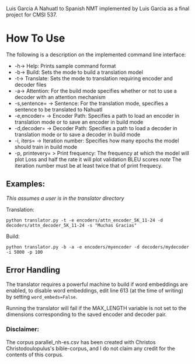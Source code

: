 
Luis Garcia
A Nahuatl to Spanish NMT implemented by Luis Garcia as a final project for CMSI 537.
# How To Use
The following is a description on the implemented command line interface: 
- -h-> Help: Prints sample command format
- -b-> Build: Sets the mode to build a translation model
- -t-> Translate: Sets the mode to translation requiring encoder and decoder files
- -a-> Attention: For the build mode specifies whether or not to use a decoder with an attention mechanism
- -s,sentence= -> Sentence: For the translation mode, specifies a sentence to be translated to Nahuatl
- -e,encoder= -> Encoder Path: Specifies a path to load an encoder in translation mode or to save an encoder in build mode
- -d,decoder= -> Decoder Path: Specifies a path to load a decoder in translation mode or to save a decoder in build mode
- -i, iters= -> Iteration number: Specifies how many epochs the model should train in build mode
- -p, printevery= > Print frequency: The frequency at which the model will plot Loss and half the rate it will plot validation BLEU scores
*note* The iteration number must be at least twice that of print frequecy.
        
## Examples: 
*This assumes a user is in the translator directory*

Translation:

`python translator.py -t -e encoders/attn_encoder_5K_11-24 -d decoders/attn_decoder_5K_11-24 -s "Muchas Gracias"`

Build: 

`python translator.py -b -a -e encoders/myencoder -d decoders/mydecoder -i 5000 -p 100`
## Error Handling
The translator requires a powerful machine to build if word embeddings are enabled, to disable word embeddings, edit line 613 (at the time of writing) by setting `word_embeds=False`.

Running the translator will fail if the MAX_LENGTH variable is not set to the dimensions corresponding to the saved encoder and decoder pair. 

### Disclaimer:
The corpus parallel_nh-es.csv has been created with Christos Christodoulopulus's bible-corpus, and I do not claim any credit for the contents of this corpus.
